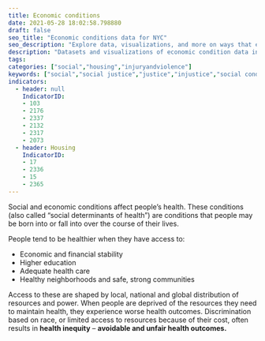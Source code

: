 ```yaml
---
title: Economic conditions
date: 2021-05-28 18:02:58.798880
draft: false
seo_title: "Economic conditions data for NYC"
seo_description: "Explore data, visualizations, and more on ways that environments shape health in New York City's neighborhoods."
description: "Datasets and visualizations of economic condition data in NYC."
tags: 
categories: ["social","housing","injuryandviolence"]
keywords: ["social","social justice","justice","injustice","social conditions","poverty","racism","housing","health"]
indicators:
  - header: null
    IndicatorID:
    - 103 
    - 2176
    - 2337
    - 2132
    - 2317
    - 2073 
  - header: Housing 
    IndicatorID:
    - 17
    - 2336
    - 15
    - 2365
---
```


Social and economic conditions affect people’s health. These conditions (also called “social determinants of health”) are conditions that people may be born into or fall into over the course of their lives. 

People tend to be healthier when they have access to:

* Economic and financial stability
* Higher education
* Adequate health care
* Healthy neighborhoods and safe, strong communities

Access to these are shaped by local, national and global distribution of resources and power. When people are deprived of the resources they need to maintain health, they experience worse health outcomes. Discrimination based on race, or limited access to resources because of their cost, often results in **health inequity** – **avoidable and unfair health outcomes.** 